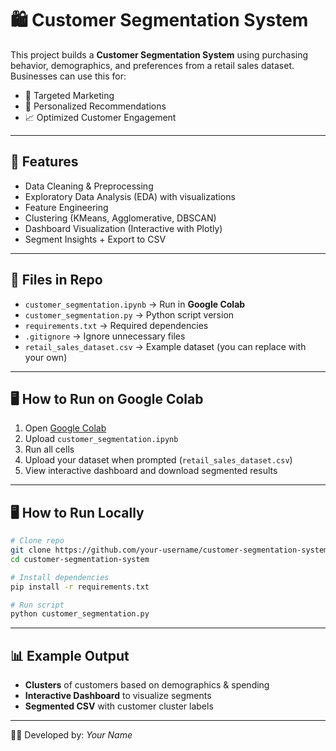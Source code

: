 # 🛍️ Customer Segmentation System

This project builds a **Customer Segmentation System** using purchasing behavior, demographics, and preferences from a retail sales dataset.  
Businesses can use this for:
- 🎯 Targeted Marketing
- 🤝 Personalized Recommendations
- 📈 Optimized Customer Engagement

---

## 🚀 Features
- Data Cleaning & Preprocessing  
- Exploratory Data Analysis (EDA) with visualizations  
- Feature Engineering  
- Clustering (KMeans, Agglomerative, DBSCAN)  
- Dashboard Visualization (Interactive with Plotly)  
- Segment Insights + Export to CSV  

---

## 📂 Files in Repo
- `customer_segmentation.ipynb` → Run in **Google Colab**  
- `customer_segmentation.py` → Python script version  
- `requirements.txt` → Required dependencies  
- `.gitignore` → Ignore unnecessary files  
- `retail_sales_dataset.csv` → Example dataset (you can replace with your own)

---

## 🖥️ How to Run on Google Colab
1. Open [Google Colab](https://colab.research.google.com/)  
2. Upload `customer_segmentation.ipynb`  
3. Run all cells  
4. Upload your dataset when prompted (`retail_sales_dataset.csv`)  
5. View interactive dashboard and download segmented results  

---

## 🖥️ How to Run Locally
```bash
# Clone repo
git clone https://github.com/your-username/customer-segmentation-system.git
cd customer-segmentation-system

# Install dependencies
pip install -r requirements.txt

# Run script
python customer_segmentation.py
```

---

## 📊 Example Output
- **Clusters** of customers based on demographics & spending
- **Interactive Dashboard** to visualize segments
- **Segmented CSV** with customer cluster labels

---

👨‍💻 Developed by: *Your Name*
